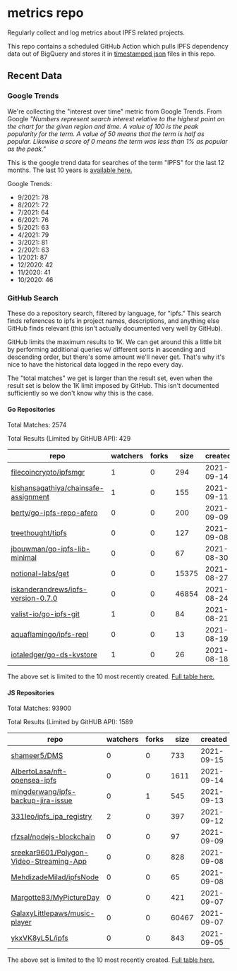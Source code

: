 # metrics repo

Regularly collect and log metrics about IPFS related projects.

This repo contains a scheduled GitHub Action which pulls IPFS dependency data out of BigQuery and stores it 
in [timestamped json](./logs) files in this repo.

## Recent Data

### Google Trends

We're collecting the "interest over time" metric from Google Trends. From Google *"Numbers 
represent search interest relative to the highest point on the chart for the given region and 
time. A value of 100 is the peak popularity for the term. A value of 50 means that the term is 
half as popular. Likewise a score of 0 means the term was less than 1% as popular as the peak."*

This is the google trend data for searches of the term "IPFS" for the
last 12 months. The last 10 years is [available here.](./results/google-trends.md)



Google Trends:
*  9/2021: 78
*  8/2021: 72
*  7/2021: 64
*  6/2021: 76
*  5/2021: 63
*  4/2021: 79
*  3/2021: 81
*  2/2021: 63
*  1/2021: 87
*  12/2020: 42
*  11/2020: 41
*  10/2020: 46

### GitHub Search

These do a repository search, filtered by language, for "ipfs." This search
finds references to ipfs in project names, descriptions, and anything else
GitHub finds relevant (this isn't actually documented very well by GitHub).

GitHub limits the maximum results to 1K. We can get around this a little bit
by performing additional queries w/ different sorts in ascending and descending
order, but there's some amount we'll never get. That's why it's nice to have
the historical data logged in the repo every day.

The "total matches" we get is larger than the result set, even when the result
set is below the 1K limit imposed by GitHub. This isn't documented sufficiently
so we don't know why this is the case.

#### Go Repositories

Total Matches: 2574

Total Results (Limited by GitHUB API): 429

| repo | watchers | forks | size | created | pushed |
| ---- | -------- | ----- | ---- | ------- | ------ |
| [filecoincrypto/ipfsmgr](https://github.com/filecoincrypto/ipfsmgr)| 1 | 0 | 294| 2021-09-14 | 2021-09-16 |
| [kishansagathiya/chainsafe-assignment](https://github.com/kishansagathiya/chainsafe-assignment)| 1 | 0 | 155| 2021-09-11 | 2021-09-12 |
| [berty/go-ipfs-repo-afero](https://github.com/berty/go-ipfs-repo-afero)| 0 | 0 | 200| 2021-09-09 | 2021-09-16 |
| [treethought/tipfs](https://github.com/treethought/tipfs)| 0 | 0 | 127| 2021-09-08 | 2021-09-12 |
| [jbouwman/go-ipfs-lib-minimal](https://github.com/jbouwman/go-ipfs-lib-minimal)| 0 | 0 | 67| 2021-08-30 | 2021-08-30 |
| [notional-labs/get](https://github.com/notional-labs/get)| 0 | 0 | 15375| 2021-08-27 | 2021-08-27 |
| [iskanderandrews/ipfs-version-0.7.0](https://github.com/iskanderandrews/ipfs-version-0.7.0)| 0 | 0 | 46854| 2021-08-24 | 2021-08-24 |
| [valist-io/go-ipfs-git](https://github.com/valist-io/go-ipfs-git)| 1 | 0 | 84| 2021-08-21 | 2021-08-21 |
| [aquaflamingo/ipfs-repl](https://github.com/aquaflamingo/ipfs-repl)| 0 | 0 | 13| 2021-08-19 | 2021-08-20 |
| [iotaledger/go-ds-kvstore](https://github.com/iotaledger/go-ds-kvstore)| 1 | 0 | 26| 2021-08-18 | 2021-08-19 |


The above set is limited to the 10 most recently created. 
[Full table here.](./results/repo_search_go.md)

#### JS Repositories

Total Matches: 93900

Total Results (Limited by GitHUB API): 1589

| repo | watchers | forks | size | created | pushed |
| ---- | -------- | ----- | ---- | ------- | ------ |
| [shameer5/DMS](https://github.com/shameer5/DMS)| 0 | 0 | 733| 2021-09-15 | 2021-09-15 |
| [AlbertoLasa/nft-opensea-ipfs](https://github.com/AlbertoLasa/nft-opensea-ipfs)| 0 | 0 | 1611| 2021-09-14 | 2021-09-14 |
| [mingderwang/ipfs-backup-jira-issue](https://github.com/mingderwang/ipfs-backup-jira-issue)| 0 | 1 | 545| 2021-09-13 | 2021-09-13 |
| [331leo/ipfs_ipa_registry](https://github.com/331leo/ipfs_ipa_registry)| 2 | 0 | 397| 2021-09-12 | 2021-09-13 |
| [rfzsal/nodejs-blockchain](https://github.com/rfzsal/nodejs-blockchain)| 0 | 0 | 97| 2021-09-09 | 2021-09-09 |
| [sreekar9601/Polygon-Video-Streaming-App](https://github.com/sreekar9601/Polygon-Video-Streaming-App)| 0 | 0 | 828| 2021-09-08 | 2021-09-14 |
| [MehdizadeMilad/ipfsNode](https://github.com/MehdizadeMilad/ipfsNode)| 0 | 0 | 65| 2021-09-08 | 2021-09-08 |
| [Margotte83/MyPictureDay](https://github.com/Margotte83/MyPictureDay)| 0 | 0 | 421| 2021-09-07 | 2021-09-15 |
| [GalaxyLittlepaws/music-player](https://github.com/GalaxyLittlepaws/music-player)| 0 | 0 | 60467| 2021-09-07 | 2021-09-07 |
| [ykxVK8yL5L/ipfs](https://github.com/ykxVK8yL5L/ipfs)| 0 | 0 | 843| 2021-09-05 | 2021-09-12 |


The above set is limited to the 10 most recently created. 
[Full table here.](./results/repo_search_js.md)
